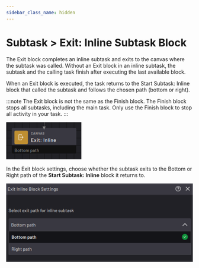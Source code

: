 ```yaml
---
sidebar_class_name: hidden
---
```


# Subtask \> Exit: Inline Subtask Block

The Exit block completes an inline subtask and exits to the canvas where the subtask was called. Without an Exit block in an inline subtask, the subtask and the calling task finish after executing the last available block.

When an Exit block is executed, the task returns to the Start Subtask: Inline block that called the subtask and follows the chosen path \(bottom or right\).

:::note
The Exit block is not the same as the Finish block. The Finish block stops all subtasks, including the main task. Only use the Finish block to stop all activity in your task.
:::

![](../Images/TaskCanvasBlockGlossary/Canvas-ExitSubtask-Block.png)

In the Exit block settings, choose whether the subtask exits to the Bottom or Right path of the **Start Subtask: Inline** block it returns to.

![](../Images/TaskCanvasBlockGlossary/Canvas-ExitSubtask-Settings.png)

